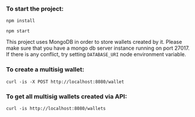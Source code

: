 ### To start the project:

```
npm install
```

```
npm start
```

This project uses MongoDB in order to store wallets created by it. Please make sure that you have a mongo db server instance running on port 27017. If there is any conflict, try setting `DATABASE_URI` node environment variable.

### To create a multisig wallet:

```
curl -is -X POST http://localhost:8080/wallet
```

### To get all multisig wallets created via API:

```
curl -is http://localhost:8080/wallets
```
